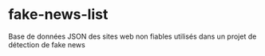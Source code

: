 # fake-news-list
Base de données JSON des sites web non fiables utilisés dans un projet de détection de fake news
